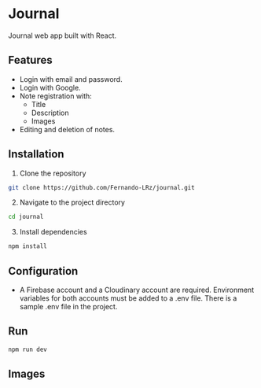 # Journal
Journal web app built with React.

## Features
* Login with email and password.
* Login with Google.
* Note registration with:
    - Title
    - Description
    - Images
* Editing and deletion of notes.

## Installation
1. Clone the repository
```bash
git clone https://github.com/Fernando-LRz/journal.git
``` 
2. Navigate to the project directory
```bash
cd journal
```
3. Install dependencies
```bash
npm install
```

## Configuration
* A Firebase account and a Cloudinary account are required. Environment variables for both accounts must be added to a .env file. There is a sample .env file in the project.

## Run
```bash
npm run dev
```

## Images